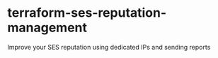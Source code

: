 # terraform-ses-reputation-management

Improve your SES reputation using dedicated IPs and sending reports
